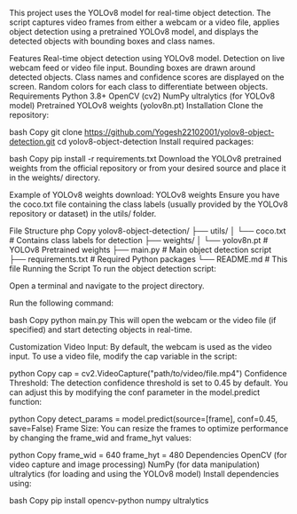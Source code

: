 This project uses the YOLOv8 model for real-time object detection. The script captures video frames from either a webcam or a video file, applies object detection using a pretrained YOLOv8 model, and displays the detected objects with bounding boxes and class names.

Features
Real-time object detection using YOLOv8 model.
Detection on live webcam feed or video file input.
Bounding boxes are drawn around detected objects.
Class names and confidence scores are displayed on the screen.
Random colors for each class to differentiate between objects.
Requirements
Python 3.8+
OpenCV (cv2)
NumPy
ultralytics (for YOLOv8 model)
Pretrained YOLOv8 weights (yolov8n.pt)
Installation
Clone the repository:

bash
Copy
git clone https://github.com/Yogesh22102001/yolov8-object-detection.git
cd yolov8-object-detection
Install required packages:

bash
Copy
pip install -r requirements.txt
Download the YOLOv8 pretrained weights from the official repository or from your desired source and place it in the weights/ directory.

Example of YOLOv8 weights download:
YOLOv8 weights
Ensure you have the coco.txt file containing the class labels (usually provided by the YOLOv8 repository or dataset) in the utils/ folder.

File Structure
php
Copy
yolov8-object-detection/
├── utils/
│   └── coco.txt  # Contains class labels for detection
├── weights/
│   └── yolov8n.pt  # YOLOv8 Pretrained weights
├── main.py  # Main object detection script
├── requirements.txt  # Required Python packages
└── README.md  # This file
Running the Script
To run the object detection script:

Open a terminal and navigate to the project directory.

Run the following command:

bash
Copy
python main.py
This will open the webcam or the video file (if specified) and start detecting objects in real-time.

Customization
Video Input:
By default, the webcam is used as the video input. To use a video file, modify the cap variable in the script:

python
Copy
cap = cv2.VideoCapture("path/to/video/file.mp4")
Confidence Threshold:
The detection confidence threshold is set to 0.45 by default. You can adjust this by modifying the conf parameter in the model.predict function:

python
Copy
detect_params = model.predict(source=[frame], conf=0.45, save=False)
Frame Size:
You can resize the frames to optimize performance by changing the frame_wid and frame_hyt values:

python
Copy
frame_wid = 640
frame_hyt = 480
Dependencies
OpenCV (for video capture and image processing)
NumPy (for data manipulation)
ultralytics (for loading and using the YOLOv8 model)
Install dependencies using:

bash
Copy
pip install opencv-python numpy ultralytics
